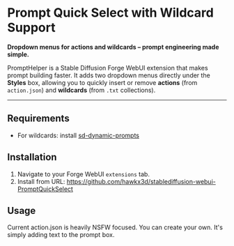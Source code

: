 # Prompt Quick Select with Wildcard Support

**Dropdown menus for actions and wildcards – prompt engineering made simple.**

PromptHelper is a Stable Diffusion Forge WebUI extension that makes prompt building faster. It adds two dropdown menus directly under the **Styles** box, allowing you to quickly insert or remove **actions** (from `action.json`) and **wildcards** (from `.txt` collections).

---


## Requirements
  
- For wildcards: install [sd-dynamic-prompts](https://github.com/adieyal/sd-dynamic-prompts)  


## Installation

1. Navigate to your Forge WebUI `extensions` tab.
2. Install from URL:
https://github.com/hawkx3d/stablediffusion-webui-PromptQuickSelect


## Usage
Current action.json is heavily NSFW focused. You can create your own. It's simply adding text to the prompt box.
